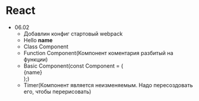 # React

- 06.02
    - Добавлин конфиг стартовый webpack
    - Hello **name**
    - Class Component
    - Function Component(Компонент коментария разбитый на функции)
    - Basic Component(const Component = (<div>{name}</div>);)
    - Timer(Компонент является неизменяемым. Надо пересоздовать его, чтобы перерисовать)